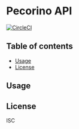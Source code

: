 # Pecorino API

[![CircleCI](https://circleci.com/gh/pecorino-jp/api.svg?style=svg)](https://circleci.com/gh/pecorino-jp/api)

## Table of contents

* [Usage](#usage)
* [License](#license)

## Usage

## License

ISC
